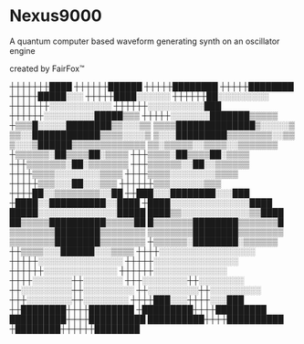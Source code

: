 # Nexus9000
A quantum computer based waveform generating synth on an oscillator engine

created by FairFox™

┼┼┼┼┼┼┼████
┼┼┼┼┼┼██████
┼┼┼┼┼████████
┼┼┼┼┼████████
┼┼┼┼┼█████░░░
┼┼┼┼┼████░░░░░░
┼┼┼┼┼┼██░░░░░░░░░
┼┼┼┼┼┼┼░░░░░░░░░░░
┼┼┼┼┼┼░░░░░░░░░░███
┼┼┼┼┼┼░░░░░░░░░█████▒▒▒
┼┼┼┼┼░░░░░░░███████▒▒▒▒▒
┼▒▒▒█░░░░░████████▒▒░░░▒▒
▒▒▒▒██████████████▒░░░░░▒
▒▒░░████████████▒▒▒▒░░░░▒
▒░░░█████████▒▒▒▒▒▒▒▒░░▒▒
▒░░░▒██████▒▒▒▒▒▒▒▒▒▒▒▒▒
▒▒░▒▒▒▒▒░░▒▒▒▒░░▒▒▒▒▒▒▒
┼▒▒▒▒▒▒░██▒▒▒▒██░▒▒▒▒
┼┼┼▒▒▒▒░██▒▒▒▒██░▒▒▒▒
┼┼┼▒▒▒▒▒▒▒░██░▒▒▒▒▒▒▒
┼┼┼▒▒▒▒▒▒░░██░░▒▒▒▒▒▒
┼┼┼┼▒▒▒▒░░░░░░░░▒▒▒▒
┼┼┼┼▒▒▒▒░░░░░░░░▒▒▒▒
┼┼┼┼┼▒▒▒░░░██░░░▒▒▒
┼┼┼┼┼┼▒▒▒░░░░░░▒▒▒
┼┼┼┼██░░▒▒▒▒▒▒▒▒░░██
┼┼███░░░████████░░░███
┼████░░██████████░░████
┼████░░░░░░░░░░░░░░████
█████░░░░░░░░░░░░░░█████
████▒▒░░░░░░░░░░░░▒▒████
██▒▒▒▒▒██████████▒▒▒▒▒██
█▒▒▒▒▒▒▒████████▒▒▒▒▒▒▒█
▒▒▒▒▒▒▒▒████████▒▒▒▒▒▒▒▒
▒▒▒▒▒▒▒▒████████▒▒▒▒▒▒▒▒
▒▒▒▒▒▒▒▒████████▒▒▒▒▒▒▒▒
┼▒▒▒▒▒▒░████████░▒▒▒▒▒▒
┼┼▒▒▒▒░░░██████░░░▒▒▒▒
┼┼┼┼░░░░░░░░░░░░░░░░░
┼┼┼┼┼░░░░░░░░░░░░░░░
┼┼┼┼┼░░░░░░░░░░░░░░░
┼┼┼┼┼┼░░░░░░░░░░░░░
┼┼┼┼┼┼░░░░░░░░░░░░░
┼┼┼┼░░░░░░░┼┼░░░░░░░
┼┼┼░░░░░░░░┼┼░░░░░░░░
┼┼░░░░░░░░░┼┼░░░░░░░░░
┼┼░░░░░░░░░┼┼░░░░░░░░░
┼┼┼░░░░░░░░┼┼░░░░░░░░
┼┼┼┼███░░░┼┼┼┼░░░███
┼┼████████┼┼┼┼████████
┼█████████┼┼┼┼█████████
██████████┼┼┼┼██████████
██████████┼┼┼┼██████████
┼████████┼┼┼┼┼┼████████
